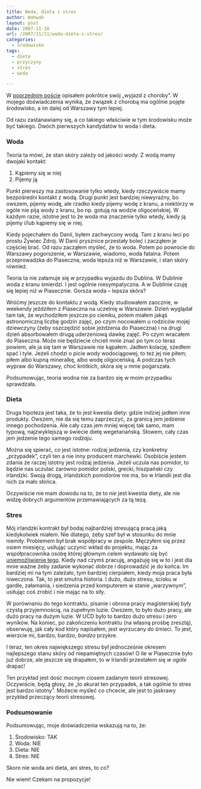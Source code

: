 ```yaml
---
title: Woda, dieta i stres
author: Wahwah
layout: post
date: 2007-11-10
url: /2007/11/11/woda-dieta-i-stres/
categories:
  - Środowisko
tags:
  - dieta
  - przyczyny
  - stres
  - woda

---
```

W [poprzednim poście][1] opisałem pokrótce swój „wyjazd z choroby”. W mojego doświadczenia wynika, że związek z chorobą ma ogólnie pojęte środowisko, a im dalej od Warszawy tym lepiej.

Od razu zastanawiamy się, a co takiego właściwie w tym środowisku może być takiego. Dwóch pierwszych kandydatów to woda i dieta.

<!--more-->

### Woda

Teoria ta mówi, że stan skóry zależy od jakości wody. Z wodą mamy dwojaki kontakt:

  1. Kąpiemy się w niej
  2. Pijemy ją

Punkt pierwszy ma zastosowanie tylko wtedy, kiedy rzeczywiście mamy bezpośredni kontakt z wodą. Drugi punkt jest bardziej niewyraźny, bo owszem, pijemy wodę, ale rzadko kiedy pijemy wodę z kranu, a niektórzy w ogóle nie piją wody z kranu, bo np. gotują na wodzie oligoceńskiej. W każdym razie, istotne jest to że woda ma znaczenie tylko wtedy, kiedy ją pijemy i/lub kąpiemy się w niej.

Kiedy pojechałem do Danii, byłem zachwycony wodą. Tam z kranu leci po prostu Żywiec Zdrój. W Danii prysznice przestały boleć i zacząłem je częściej brać. Od razu zacząłem myśleć, że to woda. Potem po powrocie do Warszawy pogorszenie, w Warszawie, wiadomo, woda fatalna. Potem przeprowadzka do Piaseczna, woda lepsza niż w Warszawie, i stan skóry również.

Teoria ta nie załamuje się w przypadku wyjazdu do Dublina. W Dublinie woda z kranu śmierdzi. I jest ogólnie niesympatyczna. A w Dublinie czuję się lepiej niż w Piasecznie. Gorsza woda &#8211; lepsza skóra?

Wróćmy jeszcze do kontaktu z wodą. Kiedy studiowałem zaocznie, w weekendy jeździłem z Piaseczna na uczelnię w Warszawie. Dzień wyglądał tam tak, że wychodziłem jeszcze po ciemku, potem miałem jakąś astronomiczną liczbę godzin zajęć, po czym nocowałem u rodziców mojej dziewczyny (żeby oszczędzić sobie jeżdżenia do Piaseczna) i na drugi dzień absorbowałem drugą uderzeniową dawkę zajęć. Po czym wracałem do Piaseczna. Może nie będziecie chcieli mnie znać po tym co teraz powiem, ale ja się tam w Warszawie _nie_ kąpałem. Jadłem kolację, szedłem spać i tyle. Jeżeli chodzi o picie wody wodociągowej, to też jej nie piłem; piłem albo kupną mineralkę, albo wodę oligoceńską. A podczas tych wypraw do Warszawy, choć krótkich, skóra się u mnie pogarszała.

Podsumowując, teoria wodna nie za bardzo się w moim przypadku sprawdzała.

### Dieta

Druga hipoteza jest taka, że to jest kwestia diety: gdzie indziej jadłem inne produkty. Owszem, nie da się temu zaprzeczyć, za granicą jem jedzenie innego pochodzenia. Ale cały czas jem mniej więcej tak samo, mam typową, najzwyklejszą w świecie dietę wegetariańską. Słowem, cały czas jem jedzenie tego samego _rodzaju_.

Można się spierać, co jest istotne: rodzaj jedzenia, czy konkretny „przypadek”, czyli ten a nie inny producent marchewki. Osobiście jestem zdania że raczej istotny jest rodzaj jedzenia. Jeżeli uczula nas pomidor, to będzie nas uczulać zarówno pomidor polski, grecki, hiszpański czy irlandzki. Swoją drogą, irlandzkich pomidorów nie ma, bo w Irlandii jest dla nich za mało słońca.

Oczywiście nie mam dowodu na to, że to _nie_ jest kwestia diety, ale nie widzę dobrych argumentów przemawiających za tą tezą.

### Stres

Mój irlandzki kontrakt był bodaj najbardziej stresującą pracą jaką kiedykolwiek miałem. Nie dlatego, żeby szef był w stosunku do mnie niemiły. Problemem był brak współpracy w zespole. Męczyłem się przez osiem miesięcy, usiłując uczynić wkład do projektu, mając za współpracownika osobę której głównym celem wydawało się być [uniemożliwienie tego][2]. Kiedy nad czymś pracuję, angażuję się w to i jest dla mnie ważne żeby zadanie wykonać dobrze i doprowadzić je do końca. Im bardziej mi na tym zależało, tym bardziej cierpiałem, kiedy moja praca była niweczona. Tak, to jest smutna historia. I dużo, dużo stresu, ścisku w gardle, załamania, i siedzenia przed komputerem w stanie „warzywnym”, usiłując coś zrobić i nie mając na to siły.

W porównaniu do tego kontraktu, pisanie i obrona pracy magisterskiej były czystą przyjemnością, na zupełnym luzie. Owszem, to było dużo pracy, ale dużo pracy na dużym luzie. W UCD było to bardzo dużo stresu i zero wyników. Na koniec, po zakończeniu kontraktu (na własną prośbę zresztą), obserwuję, jak cały kod który napisałem, jest wyrzucany do śmieci. To jest, wierzcie mi, bardzo, bardzo, _bardzo_ przykre.

I teraz, ten okres największego stresu był jednocześnie okresem najlepszego stanu skóry od niepamiętnych czasów! O ile w Piasecznie było już dobrze, ale jeszcze się drapałem, to w Irlandii przestałem się _w ogóle_ drapać!

Ten przykład jest dość mocnym ciosem zadanym teorii stresowej. Oczywiście, będą głosy, że „to akurat ten przypadek, a tak ogólnie to stres jest bardzo istotny”. Możecie myśleć co chcecie, ale jest to jaskrawy przykład przeczący teorii stresowej.

### Podsumowanie

Podsumowując, moje doświadczenia wskazują na to, że:

  1. Środowisko: TAK
  2. Woda: NIE
  3. Dieta: NIE
  4. Stres: NIE

Skoro nie woda ani dieta, ani stres, to co?

Nie wiem! Czekam na propozycje!

 [1]: http://blog.atopowe.pl/2007/11/06/jak-to-sie-stalo-ze-mnie-azs-opuscilo/
 [2]: http://automaciej.jogger.pl/2007/03/10/bullying-czyli-znecanie-sie/